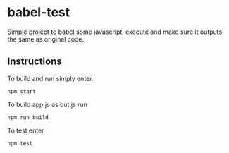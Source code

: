 # babel-test
Simple project to babel some javascript, execute and make sure it outputs the same as original code.

Instructions
------------

To build and run simply enter.

```
npm start 
```

To build app.js as out.js run

```javascrip
npm run build
```

To test enter

```bash
npm test
```

